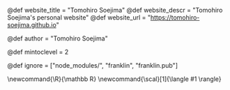<!--
Add here global page variables to use throughout your
website.
The website_* must be defined for the RSS to work
-->
@def website_title = "Tomohiro Soejima"
@def website_descr = "Tomohiro Soejima's personal website"
@def website_url   = "https://tomohiro-soejima.github.io"

@def author = "Tomohiro Soejima"

@def mintoclevel = 2

<!--
Add here files or directories that should be ignored by Franklin, otherwise
these files might be copied and, if markdown, processed by Franklin which
you might not want. Indicate directories by ending the name with a `/`.
-->
@def ignore = ["node_modules/", "franklin", "franklin.pub"]

<!--
Add here global latex commands to use throughout your
pages. It can be math commands but does not need to be.
For instance:
* \newcommand{\phrase}{This is a long phrase to copy.}
-->
\newcommand{\R}{\mathbb R}
\newcommand{\scal}[1]{\langle #1 \rangle}
